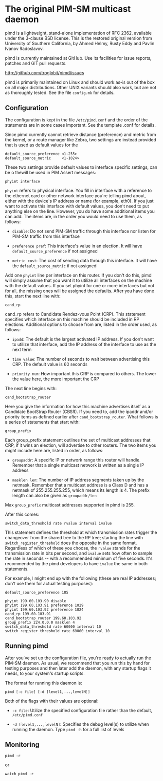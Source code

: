 The original PIM-SM multicast daemon
====================================

pimd is a lightweight, stand-alone implementation of RFC 2362, available
under the 3-clause BSD license.  This is the restored original version
from University of Southern California, by Ahmed Helmy, Rusty Eddy and
Pavlin Ivanov Radoslavov.

pimd is currently maintained at GitHub.  Use its facilities for issue
reports, patches and GIT pull requests.

  http://github.com/troglobit/pimd/issues

pimd is primarily maintained on Linux and should work as-is out of the
box on all major distributions.  Other UNIX variants should also work,
but are not as thoroughly tested.  See the file `config.mk` for details.
 
Configuration
-------------

The configuration is kept in the file `/etc/pimd.conf` and the order of
the statements are in some cases important.  See the template .conf for
details.

Since pimd currently cannot retrieve distance (preference) and metric
from the kernel, or a route manager like Zebra, two settings are instead
provided that is used as default values for the

    default_source_preference <1-255>
    default_source_metric     <1-1024>

These two settings provide default values to interface specific
settings, can be o  thewill be used in PIM Assert messages:

    phyint interface

`phyint` refers to physical interface.  You fill in interface with a
reference to the ethernet card or other network interface you're telling
pimd about, either with the device's IP address or name (for example,
eth0).  If you just want to activate this interface with default values,
you don't need to put anything else on the line.  However, you do have
some additional items you can add.  The items are, in the order you
would need to use them, as follows:

   * `disable`:  Do not send PIM-SM traffic through this interface nor listen
     for PIM-SM traffic from this interface

   * `preference pref`:  This interface's value in an election. It will have
     `default_source_preference` if not assigned

   * `metric cost`:  The cost of sending data through this interface. It will
     have the `default_source_metric` if not assigned

Add one `phyint` line per interface on this router.  If you don't do
this, pimd will simply assume that you want it to utilize all interfaces
on the machine with the default values.  If you set phyint for one or
more interfaces but not for all, the missing ones will be assigned the
defaults.  After you have done this, start the next line with:

    cand_rp

cand_rp refers to Candidate Rendez-vous Point (CRP).  This statement
specifies which interface on this machine should be included in RP
elections.  Additional options to choose from are, listed in the order
used, as follows:

   * `ipadd`: The default is the largest activated IP address. If you
     don't want to utilize that interface, add the IP address of the
     interface to use as the next term

   * `time value`: The number of seconds to wait between advertising
     this CRP. The default value is 60 seconds

   * `priority num`: How important this CRP is compared to others. The
     lower the value here, the more important the CRP

The next line begins with:

    cand_bootstrap_router

Here you give the information for how this machine advertises itself as
a Candidate BootStrap Router (CBSR).  If you need to, add the ipaddr
and/or priority items as defined earlier after `cand_bootstrap_router`.
What follows is a series of statements that start with:

    group_prefix

Each group_prefix statement outlines the set of multicast addresses that
CRP, if it wins an election, will advertise to other routers. The two
items you might include here are, listed in order, as follows:

   * `groupaddr`: A specific IP or network range this router will
     handle.  Remember that a single multicast network is written as a
     single IP address

   * `masklen len`: The number of IP address segments taken up by the
     netmask.  Remember that a multicast address is a Class D and has a
     netmask of 255.255.255.255, which means its length is 4.  The
     prefix length can also be given as `groupaddr/len`

Max `group_prefix` multicast addresses supported in pimd is 255.

After this comes:

    switch_data_threshold rate rvalue interval ivalue

This statement defines the threshold at which transmission rates trigger
the changeover from the shared tree to the RP tree; starting the line
with `switch_register_threshold` does the opposite in the same format.
Regardless of which of these you choose, the `rvalue` stands for the
transmission rate in bits per second, and `ivalue` sets how often to
sample the rate in seconds -- with a recommended minimum of five
seconds.  It's recommended by the pimd developers to have `ivalue` the
same in both statements.

For example, I might end up with the following (these are real IP
addresses; don't use them for actual testing purposes):

    default_source_preference 105
    
    phyint 199.60.103.90 disable
    phyint 199.60.103.91 preference 1029
    phyint 199.60.103.92 preference 1024
    cand_rp 199.60.103.91
    cand_bootstrap_router 199.60.103.92
    group_prefix 224.0.0.0 masklen 4
    switch_data_threshold rate 60000 interval 10
    switch_register_threshold rate 60000 interval 10


Running pimd
------------

After you've set up the configuration file, you're ready to actually run
the PIM-SM daemon.  As usual, we recommend that you run this by hand for
testing purposes and then later add the daemon, with any startup flags
it needs, to your system's startup scripts.

The format for running this daemon is:

    pimd [-c file] [-d [level1,...,levelN]]

Both of the flags with their values are optional:

   * `-c file`: Utilize the specified configuration file rather than the
      default, `/etc/pimd.conf`

   * `-d [level1,...,levelN]`: Specifies the debug level(s) to utilize
      when running the daemon.  Type `pimd -h` for a full list of levels


Monitoring
----------

    pimd -r

or

    watch pimd -r


